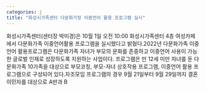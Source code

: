 ```yaml
---
categories: j
title: "화성시가족센터 다문화가정 이중언어 활용 프로그램 실시"
---
```

화성시가족센터(센터장 박미경)은 10월 1일 오전 10:00 화성시가족센터 4층 여성카페에서 다문화가족 이중언어활용 프로그램을 실시했다고 밝혔다.2022년 다문화가족 이중언어 활용프로그램은 다문화가족 자녀가 부모의 문화를 존중하고 이중언어 사용이 가능한 글로벌 인재로 성장하도록 지원하는 사업이다. 프로그램은 만 12세 미만 자녀를 둔 다문화가족 10가족을 대상으로 부모코칭, 부모-자녀 상호작용 프로그램, 이중언어 활용 프로그램으로 구성되어 있다.자조모임 프로그램의 경우 9월 21일부터 9월 29일까지 결혼이민자를 대상으로 A반과 B